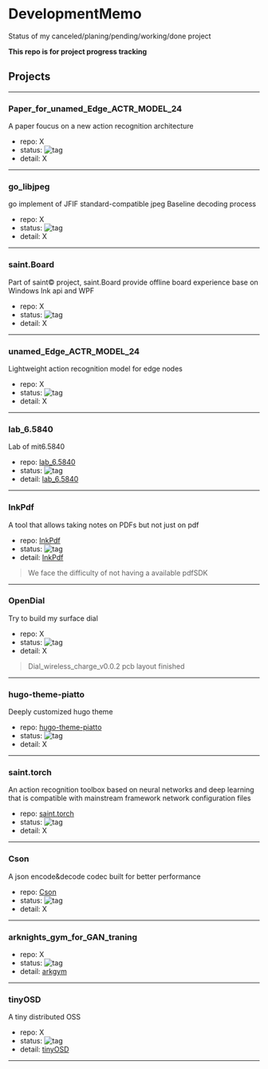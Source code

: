 # DevelopmentMemo

Status of my canceled/planing/pending/working/done project

**This repo is for project progress tracking**

## Projects

---

### Paper_for_unamed_Edge_ACTR_MODEL_24

A paper foucus on a new action recognition architecture

- repo: X
- status: ![tag](https://img.shields.io/badge/Working-1a7f37)
- detail: X

---
### go_libjpeg

go implement of JFIF standard-compatible jpeg Baseline decoding process

- repo: X
- status: ![tag](https://img.shields.io/badge/Working-1a7f37)
- detail: X

---
### saint.Board

Part of saint© project, saint.Board provide offline board experience base on Windows Ink api and WPF

- repo: X
- status: ![tag](https://img.shields.io/badge/Working-1a7f37)
- detail: X

---
### unamed_Edge_ACTR_MODEL_24

Lightweight action recognition model for edge nodes

- repo: X
- status: ![tag](https://img.shields.io/badge/Pending-f4de89)
- detail: X

---
### lab_6.5840

Lab of mit6.5840

- repo: [lab_6.5840](https://github.com/zentialEdwardSu/DistributedSystemLab)
- status: ![tag](https://img.shields.io/badge/Pending-f4de89)
- detail: [lab_6.5840](lab_6.5840.md)

---
### InkPdf

A tool that allows taking notes on PDFs but not just on pdf

- repo: [InkPdf](https://github.com/zentialEdwardSu/InkPdf)
- status: ![tag](https://img.shields.io/badge/Pending-f4de89)
- detail: [InkPdf](InkPdf.md)

> We face the difficulty of not having a available pdfSDK

---
### OpenDial

Try to build my surface dial

- repo: X
- status: ![tag](https://img.shields.io/badge/Pending-f4de89)
- detail: X

> Dial_wireless_charge_v0.0.2 pcb layout finished

---
### hugo-theme-piatto

Deeply customized hugo theme

- repo: [hugo-theme-piatto](https://github.com/zentialEdwardSu/hugo-theme-piatto)
- status: ![tag](https://img.shields.io/badge/Pending-f4de89)
- detail: X

---
### saint.torch

An action recognition toolbox based on neural networks and deep learning that is compatible with mainstream framework network configuration files

- repo: [saint.torch](https://github.com/zentialEdwardSu/saint.torch)
- status: ![tag](https://img.shields.io/badge/Pending-f4de89)
- detail: X

---
### Cson

A json encode&decode codec built for better performance

- repo: [Cson](https://github.com/zentialEdwardSu/Cson)
- status: ![tag](https://img.shields.io/badge/Pending-f4de89)
- detail: X

---
### arknights_gym_for_GAN_traning

- repo: X
- status: ![tag](https://img.shields.io/badge/Planing-7fb8de)
- detail: [arkgym](arkgym.md)

---
### tinyOSD

A tiny distributed OSS

- repo: X
- status: ![tag](https://img.shields.io/badge/Planing-7fb8de)
- detail: [tinyOSD](tinyOSD.md)

---
